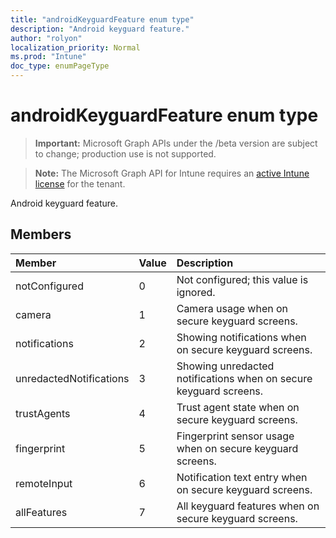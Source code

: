 ```yaml
---
title: "androidKeyguardFeature enum type"
description: "Android keyguard feature."
author: "rolyon"
localization_priority: Normal
ms.prod: "Intune"
doc_type: enumPageType
---
```


# androidKeyguardFeature enum type

> **Important:** Microsoft Graph APIs under the /beta version are subject to change; production use is not supported.

> **Note:** The Microsoft Graph API for Intune requires an [active Intune license](https://go.microsoft.com/fwlink/?linkid=839381) for the tenant.

Android keyguard feature.

## Members
|Member|Value|Description|
|:---|:---|:---|
|notConfigured|0|Not configured; this value is ignored.|
|camera|1|Camera usage when on secure keyguard screens.|
|notifications|2|Showing notifications when on secure keyguard screens.|
|unredactedNotifications|3|Showing unredacted notifications when on secure keyguard screens.|
|trustAgents|4|Trust agent state when on secure keyguard screens.|
|fingerprint|5|Fingerprint sensor usage when on secure keyguard screens.|
|remoteInput|6|Notification text entry when on secure keyguard screens.|
|allFeatures|7|All keyguard features when on secure keyguard screens.|



